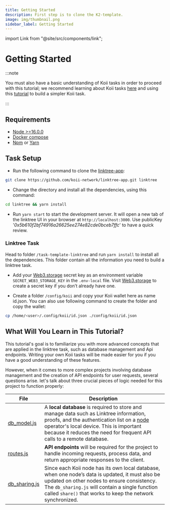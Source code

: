 ```yaml
---
title: Getting Started
description: First step is to clone the K2-template.
image: img/thumbnail.png
sidebar_label: Getting Started
---
```


import Link from "@site/src/components/link";

# Getting Started

:::note

You must also have a basic understanding of Koii tasks in order to proceed with this tutorial; we recommend learning about Koii tasks [here](/develop/microservices-and-tasks/what-are-tasks/) and using this [tutorial](/develop/microservices-and-tasks/google-doodle-task/) to build a simpler Koii task.

:::

## Requirements

- [Node >=16.0.0](https://nodejs.org/en/download)
- [Docker compose](https://docs.docker.com/compose/install/docker)
- [Npm](https://www.npmjs.com/) or [Yarn](https://classic.yarnpkg.com/lang/en/docs/install/#mac-stable)

## Task Setup

- Run the following command to clone the [linktree-app](https://github.com/koii-network/linktree-app):

```bash
git clone https://github.com/koii-network/linktree-app.git linktree
```

- Change the directory and install all the dependencies, using this command:

```bash
cd linktree && yarn install
```

- Run `yarn start` to start the development server. It will open a new tab of the linktree UI in your browser at `http://localhost:3000`. Use publicKey '*0x5b610f2bf74916a26625ee274e82cde0bceb7ffc*' to have a quick review.


### Linktree Task

Head to folder `/task-template-linktree` and run `yarn install` to install all the dependencies. This folder contain all the information you need to build a linktree task.

- Add your [Web3.storage](https://web3.storage/) secret key as an environment variable `SECRET_WEB3_STORAGE_KEY` in the `.env-local` file. Visit [Web3.storage](https://web3.storage/) to create a secret key if you don’t already have one.

- Create a folder `/config/koii` and copy your Koii wallet here as name id.json. You can also use following command to create the folder and copy the wallet:

```bash
cp /home/<user>/.config/koii/id.json ./config/koii/id.json
```

## What Will You Learn in This Tutorial?

This tutorial's goal is to familiarize you with more advanced concepts that are applied in the linktree task, such as database management and Api endpoints.  Writing your own Koii tasks will be made easier for you if you have a good understanding of these features.

However, when it comes to more complex projects involving database management and the creation of API endpoints for user requests, several questions arise. let's talk about three crucial pieces of logic needed for this project to function properly:

| File                                                                                         | Description                                                                                                                                                                                                                                                                                                   |
| -------------------------------------------------------------------------------------------- | ------------------------------------------------------------------------------------------------------------------------------------------------------------------------------------------------------------------------------------------------------------------------------------------------------------- |
| [db_model.js](https://github.com/somali0128/task-template-linktree/blob/main/db_model.js)    | A **local database** is required to store and manage data such as Linktree information, proofs, and the authentication list on a [node](/develop/microservices-and-tasks/run-a-task-node) operator's local device. This is important because it reduces the need for frequent API calls to a remote database. |
| [routes.js](https://github.com/somali0128/task-template-linktree/blob/main/routes.js)        | **API endpoints** will be required for the project to handle incoming requests, process data, and return appropriate responses to the client.                                                                                                                                                                 |
| [db_sharing.js](https://github.com/somali0128/task-template-linktree/blob/main/dbSharing.js) | Since each Koii node has its own local database, when one node’s data is updated, it must also be updated on other nodes to ensure consistency. The `db_sharing.js` will contain a single function called `share()` that works to keep the network synchronized.                                              |

